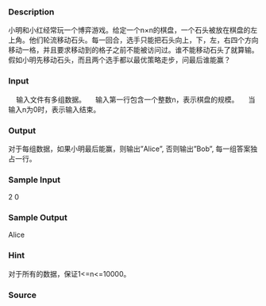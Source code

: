 
### Description

小明和小红经常玩一个博弈游戏。给定一个n×n的棋盘，一个石头被放在棋盘的左上角。他们轮流移动石头。每一回合，选手只能把石头向上，下，左，右四个方向移动一格，并且要求移动到的格子之前不能被访问过。谁不能移动石头了就算输。假如小明先移动石头，而且两个选手都以最优策略走步，问最后谁能赢？

### Input
    输入文件有多组数据。
    输入第一行包含一个整数n，表示棋盘的规模。
    当输入n为0时，表示输入结束。
 

### Output
对于每组数据，如果小明最后能赢，则输出”Alice”, 否则输出”Bob”, 每一组答案独占一行。
### Sample Input
2
0

### Sample Output
Alice
### Hint
对于所有的数据，保证1<=n<=10000。
### Source
